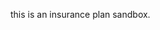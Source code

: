 <!-- ## Project 3 - Simple MERN Stack

### Set Lists

This is a simple React app. Mongoose, Apollo etc. It's got an express-graphql schema 
overlaying the database, which is intentionally simple for to serve as a kind of stem 
cell for other applications. Right now it's acting as a set list organiser for musicians 
who want to group their songs into different orders while performing. 

But the idea is that I can scale it up and out to become many potential things. 
It could be a blog, a messageboard, a recipe site. Etc. The hard part of getting 
all the components to talk to each other is worked out. The database supports 
set and song and user, which authenticates with a json webtoken, but could 
potentially these could be anything. 

Link:
[heroku](https://hopeful-muddy.herokuapp.com/)

Screen:
![screen](screen.png) -->

this is an insurance plan sandbox.
